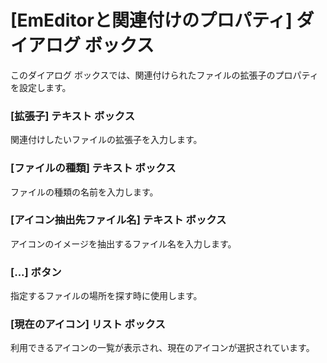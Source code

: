 # \[EmEditorと関連付けのプロパティ\] ダイアログ ボックス

このダイアログ ボックスでは、関連付けられたファイルの拡張子のプロパティを設定します。

### \[拡張子\] テキスト ボックス

関連付けしたいファイルの拡張子を入力します。

### \[ファイルの種類\] テキスト ボックス

ファイルの種類の名前を入力します。

### \[アイコン抽出先ファイル名\] テキスト ボックス

アイコンのイメージを抽出するファイル名を入力します。

### \[...\] ボタン

指定するファイルの場所を探す時に使用します。

### \[現在のアイコン\] リスト ボックス

利用できるアイコンの一覧が表示され、現在のアイコンが選択されています。
